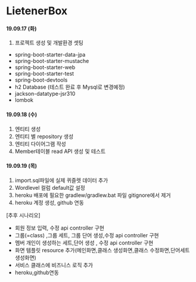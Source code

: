 # LietenerBox
#### 19.09.17 (화)
1. 프로젝트 생성 및 개발환경 셋팅
* spring-boot-starter-data-jpa
* spring-boot-starter-mustache
* spring-boot-starter-web
* spring-boot-starter-test
* spring-boot-devtools
* h2 Database (테스트 완료 후 Mysql로 변경예정)
* jackson-datatype-jsr310
* lombok
#### 19.09.18 (수)
1. 엔티티 생성
2. 엔티티 별 repository 생성
3. 엔티티 다이어그램 작성
4. Member테이블 read API 생성 및 테스트

#### 19.09.19 (목)
1. import.sql파일에 실제 퀴즐렛 데이터 추가 
2. Wordlevel 컬럼 default값 설정
3. heroku 배포에 필요한 gradlew/gradlew.bat 파일 gitignore에서 제거
4. heroku 계정 생성, github 연동



[추후 시나리오]
* 회원 정보 입력, 수정 api controller 구현
* 그룹(=class) ,그룹 세트, 그룹 단어 생성,수정 api controller 구현
* 멤버 개인이 생성하는 세트,단어 생성 , 수정 api controller 구현
* 화면 템플릿 resource 추가(메인화면,클래스 생성화면,클래스 수정화면,단어세트 생성화면)
* 서비스 클래스에 비즈니스 로직 추가
* heroku,github연동